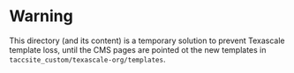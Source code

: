 # Warning

This directory (and its content) is a temporary solution to prevent Texascale template loss, until the CMS pages are pointed ot the new templates in `taccsite_custom/texascale-org/templates`.

